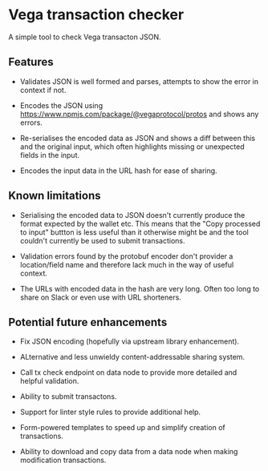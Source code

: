 # Vega transaction checker

A simple tool to check Vega transacton JSON.

## Features

- Validates JSON is well formed and parses, attempts to show the error in context if not.

- Encodes the JSON using https://www.npmjs.com/package/@vegaprotocol/protos and shows any errors.

- Re-serialises the encoded data as JSON and shows a diff between this and the original input, which often highlights missing or unexpected fields in the input.

- Encodes the input data in the URL hash for ease of sharing.


## Known limitations

- Serialising the encoded data to JSON doesn't currently produce the format expected by the wallet etc. This means that the "Copy processed to input" buttton is less useful than it otherwise might be and the tool couldn't currently be used to submit transactions.

- Validation errors found by the protobuf encoder don't provider a location/field name and therefore lack much in the way of useful context.

- The URLs with encoded data in the hash are very long. Often too long to share on Slack or even use with URL shorteners. 


## Potential future enhancements

- Fix JSON encoding (hopefully via upstream library enhancement).

- ALternative and less unwieldy content-addressable sharing system.

- Call tx check endpoint on data node to provide more detailed and helpful validation.

- Ability to submit transactons.

- Support for linter style rules to provide additional help.

- Form-powered templates to speed up and simplify creation of transactions.

- Ability to download and copy data from a data node when making modification transactions.

